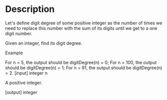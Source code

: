 # Description

Let's define digit degree of some positive integer as the number of times we need to replace this number with the sum of its digits until we get to a one digit number.

Given an integer, find its digit degree.

Example

For n = 5, the output should be
digitDegree(n) = 0;
For n = 100, the output should be
digitDegree(n) = 1;
For n = 91, the output should be
digitDegree(n) = 2.
[input] integer n

A positive integer.

[output] integer

